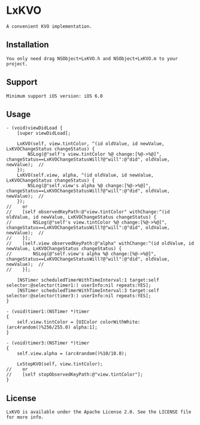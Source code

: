 # LxKVO
    A convenient KVO implementation.
Installation
------------
    You only need drag NSObject+LxKVO.h and NSObject+LxKVO.m to your project.
Support
------------
    Minimum support iOS version: iOS 6.0
Usage
----------
    - (void)viewDidLoad {
        [super viewDidLoad];
 
        LxKVO(self, view.tintColor, ^(id oldValue, id newValue, LxKVOChangeStatus changeStatus) {
            NSLog(@"self's view.tintColor %@ change:[%@->%@]", changeStatus==LxKVOChangeStatusWill?@"will":@"did", oldValue,          newValue);  //
        });
        LxKVO(self.view, alpha, ^(id oldValue, id newValue, LxKVOChangeStatus changeStatus) {
            NSLog(@"self.view's alpha %@ change:[%@->%@]", changeStatus==LxKVOChangeStatusWill?@"will":@"did", oldValue,              newValue);  //
        });
    //    or
    //    [self observedKeyPath:@"view.tintColor" withChange:^(id oldValue, id newValue, LxKVOChangeStatus changeStatus) {
    //        NSLog(@"self's view.tintColor %@ change:[%@->%@]", changeStatus==LxKVOChangeStatusWill?@"will":@"did", oldValue,     newValue);  //
    //    }];
    //    [self.view observedKeyPath:@"alpha" withChange:^(id oldValue, id newValue, LxKVOChangeStatus changeStatus) {
    //        NSLog(@"self.view's alpha %@ change:[%@->%@]", changeStatus==LxKVOChangeStatusWill?@"will":@"did", oldValue,        newValue);  //
    //    }];
    
        [NSTimer scheduledTimerWithTimeInterval:1 target:self selector:@selector(timer1:) userInfo:nil repeats:YES];
        [NSTimer scheduledTimerWithTimeInterval:3 target:self selector:@selector(timer3:) userInfo:nil repeats:YES];
    }

    - (void)timer1:(NSTimer *)timer
    {
        self.view.tintColor = [UIColor colorWithWhite:(arc4random()%256/255.0) alpha:1];
    }

    - (void)timer3:(NSTimer *)timer
    {
        self.view.alpha = (arc4random()%10/10.0);
    
        LxStopKVO(self, view.tintColor);
    //    or
    //    [self stopObservedKeyPath:@"view.tintColor"];
    }
License
-----------
    LxKVO is available under the Apache License 2.0. See the LICENSE file for more info.
